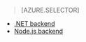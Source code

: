 > [AZURE.SELECTOR]
- [.NET backend](../articles/app-service-mobile-dotnet-backend-how-to-use-server-sdk.md)
- [Node.js backend](../articles/app-service-mobile-node-backend-how-to-use-server-sdk.md)


<!--HONumber=Apr16_HO1-->


